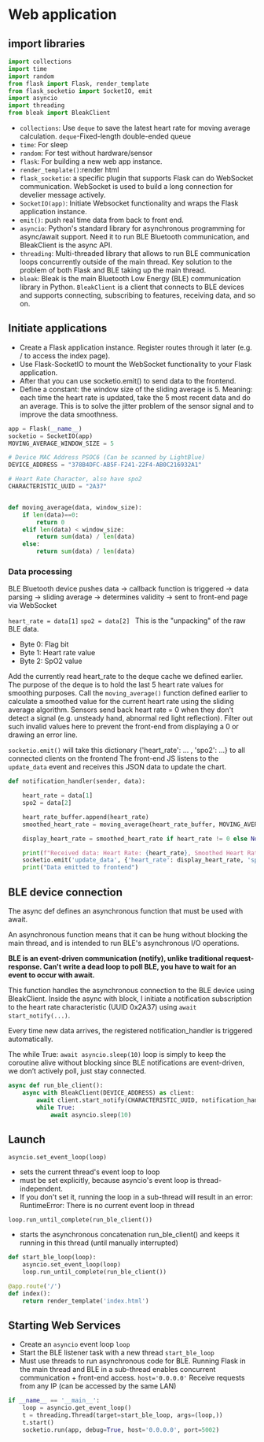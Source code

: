 # Web application 
## import libraries
```python
import collections
import time
import random
from flask import Flask, render_template
from flask_socketio import SocketIO, emit
import asyncio
import threading
from bleak import BleakClient
```

- `collections`: Use `deque` to save the latest heart rate for moving average calculation. `deque`-Fixed-length double-ended queue
- `time`: For sleep
- `random`: For test without hardware/sensor
- `flask`: For building a new web app instance.
- `render_template()`:render html
- `flask_socketio`: a specific plugin that supports Flask can do WebSocket communication. WebSocket is used to build a long connection for develier message actively.
- `SocketIO(app)`: Initiate Websocket functionality and wraps the Flask application instance.
- `emit()`: push real time data from back to front end.
- `asyncio`: Python's standard library for asynchronous programming for async/await support. Need it to run BLE Bluetooth communication, and BleakClient is the async API.
- `threading`: Multi-threaded library that allows to run BLE communication loops concurrently outside of the main thread. Key solution to the problem of both Flask and BLE taking up the main thread.
- `bleak`: Bleak is the main Bluetooth Low Energy (BLE) communication library in Python. `BleakClient` is a client that connects to BLE devices and supports connecting, subscribing to features, receiving data, and so on.

## Initiate applications
- Create a Flask application instance. Register routes through it later (e.g. / to access the index page).
- Use Flask-SocketIO to mount the WebSocket functionality to your Flask application.
- After that you can use socketio.emit() to send data to the frontend.
- Define a constant: the window size of the sliding average is 5. Meaning: each time the heart rate is updated, take the 5 most recent data and do an average. This is to solve the jitter problem of the sensor signal and to improve the data smoothness.

```python
app = Flask(__name__)
socketio = SocketIO(app)
MOVING_AVERAGE_WINDOW_SIZE = 5

# Device MAC Address PSOC6 (Can be scanned by LightBlue) 
DEVICE_ADDRESS = "378B4DFC-AB5F-F241-22F4-AB0C216932A1"

# Heart Rate Character, also have spo2
CHARACTERISTIC_UUID = "2A37"  


def moving_average(data, window_size):
    if len(data)==0:
        return 0
    elif len(data) < window_size:
        return sum(data) / len(data)
    else:
        return sum(data) / len(data)
```

### Data processing

BLE Bluetooth device pushes data → 
 callback function is triggered → 
 data parsing → 
 sliding average → 
 determines validity → 
 sent to front-end page via WebSocket



`heart_rate = data[1]`
`spo2 = data[2] `
This is the "unpacking" of the raw BLE data.
- Byte 0: Flag bit 
- Byte 1: Heart rate value 
- Byte 2: SpO2 value 

Add the currently read heart_rate to the deque cache we defined earlier. The purpose of the deque is to hold the last 5 heart rate values for smoothing purposes. Call the `moving_average()` function defined earlier to calculate a smoothed value for the current heart rate using the sliding average algorithm. 
Sensors send back heart rate = 0 when they don't detect a signal (e.g. unsteady hand, abnormal red light reflection). Filter out such invalid values here to prevent the front-end from displaying a 0 or drawing an error line.

`socketio.emit()` will take this dictionary {'heart_rate': ... , 'spo2': ...} to all connected clients on the frontend
The front-end JS listens to the `update_data` event and receives this JSON data to update the chart.

```python
def notification_handler(sender, data):

    heart_rate = data[1]
    spo2 = data[2]

    heart_rate_buffer.append(heart_rate)
    smoothed_heart_rate = moving_average(heart_rate_buffer, MOVING_AVERAGE_WINDOW_SIZE)

    display_heart_rate = smoothed_heart_rate if heart_rate != 0 else None

    print(f"Received data: Heart Rate: {heart_rate}, Smoothed Heart Rate: {smoothed_heart_rate},spo2 : {spo2}, Raw Data: {data}")
    socketio.emit('update_data', {'heart_rate': display_heart_rate, 'spo2': spo2}, namespace='/')
    print("Data emitted to frontend")
```
## BLE device connection
The async def defines an asynchronous function that must be used with await.

An asynchronous function means that it can be hung without blocking the main thread, and is intended to run BLE's asynchronous I/O operations.

**BLE is an event-driven communication (notify), unlike traditional request-response. Can't write a dead loop to poll BLE, you have to wait for an event to occur with await.**

This function handles the asynchronous connection to the BLE device using BleakClient. Inside the async with block, I initiate a notification subscription to the heart rate characteristic (UUID 0x2A37) using `await start_notify(...)`.

Every time new data arrives, the registered notification_handler is triggered automatically.

The while True: `await asyncio.sleep(10)` loop is simply to keep the coroutine alive without blocking since BLE notifications are event-driven, we don’t actively poll, just stay connected.



```python
async def run_ble_client():
    async with BleakClient(DEVICE_ADDRESS) as client:
        await client.start_notify(CHARACTERISTIC_UUID, notification_handler)
        while True:
            await asyncio.sleep(10)
```
## Launch
`asyncio.set_event_loop(loop) `
- sets the current thread's event loop to loop
- must be set explicitly, because asyncio's event loop is thread-independent.
- If you don't set it, running the loop in a sub-thread will result in an error: RuntimeError: There is no current event loop in thread

`loop.run_until_complete(run_ble_client()) `
- starts the asynchronous concatenation run_ble_client() and keeps it running in this thread (until manually interrupted)

```python
def start_ble_loop(loop):
    asyncio.set_event_loop(loop)
    loop.run_until_complete(run_ble_client())

@app.route('/')
def index():
    return render_template('index.html')
```
## Starting Web Services
- Create an `asyncio` event loop `loop`
- Start the BLE listener task with a new thread `start_ble_loop`
- Must use threads to run asynchronous code for BLE. Running Flask in the main thread and BLE in a sub-thread enables concurrent communication + front-end access. `host='0.0.0.0'` Receive requests from any IP (can be accessed by the same LAN)

``` python
if __name__ == '__main__':
    loop = asyncio.get_event_loop()
    t = threading.Thread(target=start_ble_loop, args=(loop,))
    t.start()
    socketio.run(app, debug=True, host='0.0.0.0', port=5002)
```
